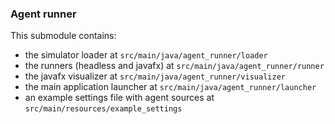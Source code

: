 ### Agent runner

This submodule contains:
- the simulator loader at `src/main/java/agent_runner/loader`
- the runners (headless and javafx) at `src/main/java/agent_runner/runner`
- the javafx visualizer at `src/main/java/agent_runner/visualizer`
- the main application launcher at `src/main/java/agent_runner/launcher`
- an example settings file with agent sources at `src/main/resources/example_settings`